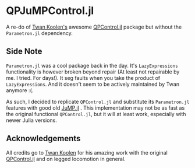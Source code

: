 # QPJuMPControl.jl

A re-do of [Twan Koolen's](https://github.com/tkoolen) awesome [QPControl.jl](https://github.com/tkoolen/QPControl.jl) package but without the `Parametron.jl` dependency.

## Side Note
`Parametron.jl` was a cool package back in the day. It's `LazyExpressions` functionality is however broken beyond repair (At least not repairable by me. I tried. For days!). It seg faults when you take the product of `LazyExpressions`. And it doesn't seem to be actively maintained by Twan anymore :(.

As such, I decided to replicate `QPControl.jl` and substitute its `Parametron.jl` features with good old [JuMP.jl](https://jump.dev/) . This implementation may not be as fast as the original functional `QPControl.jl`, but it will at least work, especially with newer Julia versions.

## Acknowledgements
All credits go to [Twan Koolen](https://github.com/tkoolen) for his amazing work with the original [QPControl.jl](https://github.com/tkoolen/QPControl.jl) and on legged locomotion in general.
